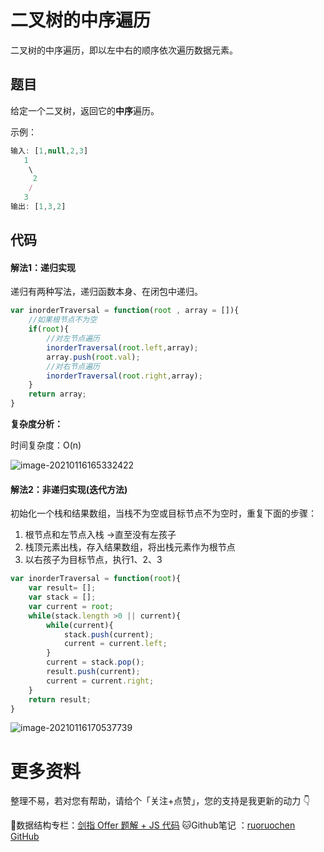 # 二叉树的中序遍历

二叉树的中序遍历，即以左中右的顺序依次遍历数据元素。

## 题目

给定一个二叉树，返回它的**中序**遍历。

示例：

```js
输入: [1,null,2,3]
   1
    \
     2
    /
   3
输出: [1,3,2]
```

## 代码

#### 解法1：递归实现

递归有两种写法，递归函数本身、在闭包中递归。

```js
var inorderTraversal = function(root , array = []){
    //如果根节点不为空
    if(root){
        //对左节点遍历
        inorderTraversal(root.left,array);
        array.push(root.val);
        //对右节点遍历
        inorderTraversal(root.right,array);
    }
    return array;
}
```

**复杂度分析：**

时间复杂度：O(n)

![image-20210116165332422](http://ruoruochen-img-bed.oss-cn-beijing.aliyuncs.com/img/image-20210116165332422.png)

#### 解法2：非递归实现(迭代方法)

初始化一个栈和结果数组，当栈不为空或目标节点不为空时，重复下面的步骤：

1. 根节点和左节点入栈 →直至没有左孩子
2. 栈顶元素出栈，存入结果数组，将出栈元素作为根节点
3. 以右孩子为目标节点，执行1、2、3

```js
var inorderTraversal = function(root){
    var result= [];
    var stack = [];
    var current = root;
    while(stack.length >0 || current){
        while(current){
            stack.push(current);
            current = current.left;
        }
        current = stack.pop();
        result.push(current);
        current = current.right;
    }
    return result;
}
```

![image-20210116170537739](http://ruoruochen-img-bed.oss-cn-beijing.aliyuncs.com/img/image-20210116170537739.png)

# 更多资料

整理不易，若对您有帮助，请给个「关注+点赞」，您的支持是我更新的动力 👇

📖数据结构专栏：[剑指 Offer 题解 + JS 代码](https://blog.csdn.net/weixin_43786756/category_10716516.html) 
🐱Github笔记 ：[ruoruochen GitHub](https://github.com/ruoruochen/front-end-note)
